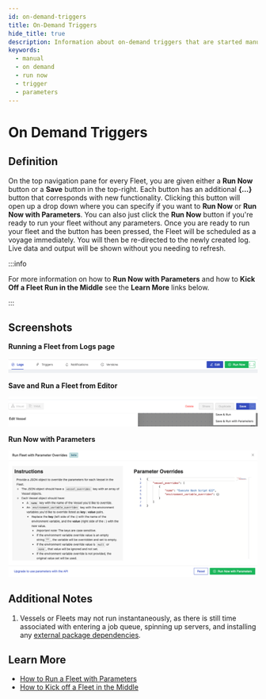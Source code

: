 ```yaml
---
id: on-demand-triggers
title: On-Demand Triggers
hide_title: true
description: Information about on-demand triggers that are started manually.
keywords:
  - manual
  - on demand
  - run now
  - trigger
  - parameters
---
```


# On Demand Triggers

## Definition

On the top navigation pane for every Fleet, you are given either a **Run Now** button or a **Save** button in the top-right. Each button has an additional **{...}** button that corresponds with new functionality. Clicking this button will open up a drop down where you can specify if you want to **Run Now** or **Run Now with Parameters**. You can also just click the **Run Now** button if you're ready to run your fleet without any parameters. Once you are ready to run your fleet and the button has been pressed, the Fleet will be scheduled as a voyage immediately. You will then be re-directed to the newly created log. Live data and output will be shown without you needing to refresh.

:::info 

For more information on how to **Run Now with Parameters** and how to **Kick Off a Fleet Run in the Middle** see the **Learn More** links below.

:::

## Screenshots

**Running a Fleet from Logs page**

![Run Now On Demand](../../.gitbook/assets/run_now_button.png)

**Save and Run a Fleet from Editor**

![Save and Run Now on Demand](../../.gitbook/assets/save_button.png)

**Run Now with Parameters**

![Run Now with Parameters](../../.gitbook/assets/run_now_with_parameters.png)


## Additional Notes

1. Vessels or Fleets may not run instantaneously, as there is still time associated with entering a job queue, spinning up servers, and installing any [external package dependencies](../packages/external-package-dependencies.md).


## Learn More

- [How to Run a Fleet with Parameters](../../how-tos/fleets/run-with-params.md)
- [How to Kick off a Fleet in the Middle](../../how-tos/fleets/kick-off-a-fleet-in-the-middle.md)
